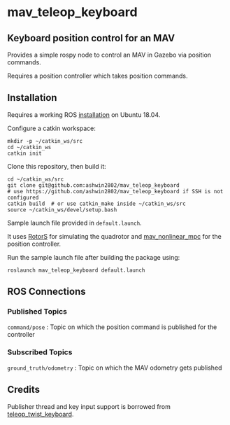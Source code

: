# mav_teleop_keyboard
Keyboard position control for an MAV
---

Provides a simple rospy node to control an MAV in Gazebo via position commands.

Requires a position controller which takes position commands.

## Installation

Requires a working ROS [installation](https://wiki.ros.org/Ubuntu/Installation) on Ubuntu 18.04.

Configure a catkin workspace:
```
mkdir -p ~/catkin_ws/src
cd ~/catkin_ws
catkin init
```

Clone this repository, then build it:
```
cd ~/catkin_ws/src
git clone git@github.com:ashwin2802/mav_teleop_keyboard
# use https://github.com/ashwin2802/mav_teleop_keyboard if SSH is not configured
catkin build  # or use catkin_make inside ~/catkin_ws/src
source ~/catkin_ws/devel/setup.bash
```

Sample launch file provided in `default.launch`.

It uses [RotorS](https://github.com/ethz-asl/rotors_simulator) for simulating the quadrotor and [mav_nonlinear_mpc](https://github.com/ethz-asl/mav_control_rw) for the position controller.

Run the sample launch file after building the package using:
```
roslaunch mav_teleop_keyboard default.launch
```

## ROS Connections

### Published Topics

`command/pose` : Topic on which the position command is published for the controller

### Subscribed Topics

`ground_truth/odometry` : Topic on which the MAV odometry gets published

## Credits

Publisher thread and key input support is borrowed from [teleop_twist_keyboard](https://github.com/ros-teleop/teleop_twist_keyboard).
